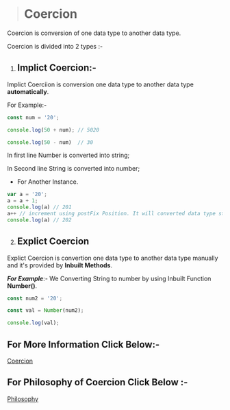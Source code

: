 > # Coercion

Coercion is conversion of one data type to another data type.

Coercion is divided into 2 types :-

1. ## Implict Coercion:-

Implict Coerciion is conversion one data type to another data type __automatically__.

For Example:-

```javascript
const num = '20';

console.log(50 + num); // 5020

console.log(50 - num)  // 30

```

In first line Number is converted into string;

In Second line String is converted into number;

* For Another Instance.

```javascript
var a = '20';
a = a + 1; 
console.log(a) // 201
a++ // increment using postFix Position. It will converted data type string to number.
console.log(a) // 202 

```

2. ## Explict Coercion

Explict Coercion is convertion one data type to another data type manually and it's provided by __Inbuilt Methods__.

___For Example___:- We Converting String to number by using Inbuilt Function __Number()__.

```javascript
const num2 = '20';

const val = Number(num2);

console.log(val);

```

## For More Information Click Below:-

[Coercion](../Js/Coercion/)

## For Philosophy of Coercion Click Below :-

[Philosophy](../Js/Philosophy%20of%20Coercion/)
